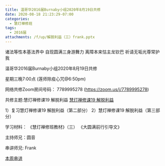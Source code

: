 ```yaml
---
title: 温哥华2016届Burnaby小组2020年8月19日共修
date: 2020-08-18 21:23:29-07:00
categories:
  - 慧灯禅修班
tags:
  - 2016届
attachments: /f/up/解脱利益（三）frank.pptx
---
```

诸法等性本基法界中 自现圆满三身游舞力 离障本来怙主龙钦巴 祈请无垢光尊常护我

温哥华2016届Burnaby小组2020年8月19日共修 

星期三晚7:00点 (莲师除疫心咒@6:50pm)

网络共修Zoom房间号码： 7789995278 (<https://zoom.us/j/7789995278>)

共修主题:慧灯禅修课19 解脱利益
[慧灯禅修课19 解脱利益](https://www.youtube.com/watch?v=qgOLWOLYQcc&list=PL7aUyQTIJqAhNhpev_O9Sw0cBxfrWhP1U&index=35) 

1）复习慧灯禅修课19 解脱利益（第二部分）
2）慧灯禅修课19 解脱利益（第三部分）


学习材料：
《慧灯禅修班教材》（三）
《大圆满前行引导文》



主持师兄：圆音

串讲师兄: Frank

[本周串讲](https://hdvblob.blob.core.windows.net/hdv/f/up/解脱利益（三）frank.pptx)